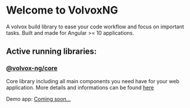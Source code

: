 # Welcome to VolvoxNG

A volvox build library to ease your code workflow and focus on important tasks. Built and made for Angular >= 10 applications.

## Active running libraries:

### [@volvox-ng/core](https://www.npmjs.com/package/@volvox-ng/core)

Core library including all main components you need have for your web application. More details and informations can be found [here](https://github.com/VolvoxTeam/volvox-ng/tree/master/projects/core)

Demo app: [Coming soon...](https://volvox.tech)
